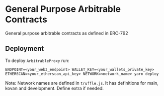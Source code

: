 # General Purpose Arbitrable Contracts

General purpose arbitrable contracts as defined in ERC-792

## Deployment

To deploy `ArbitrableProxy` run:

```
ENDPOINT=<your_web3_endpoint> WALLET_KEY=<your_wallets_private_key> ETHERSCAN=<your_etherscan_api_key> NETWORK=<network_name> yarn deploy
```

Note: Network names are defined in `truffle.js`. It has definitions for main, kovan and development. Define extra if needed.
